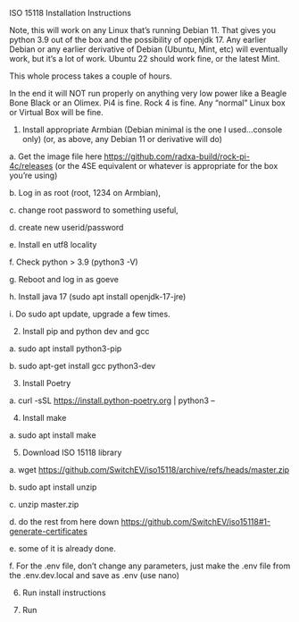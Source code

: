 ISO 15118 Installation Instructions

Note, this will work on any Linux that’s running Debian 11. That gives you python 3.9 out of the box and the possibility of openjdk 17. 
Any earlier Debian or any earlier derivative of Debian (Ubuntu, Mint, etc) will eventually work, but it’s a lot of work. Ubuntu 22 should work fine, or the latest Mint. 

This whole process takes a couple of hours. 

In the end it will NOT run properly on anything very low power like a Beagle Bone Black or an Olimex. Pi4 is fine. Rock 4 is fine. Any “normal” Linux box or Virtual Box will be fine. 

1.	Install appropriate Armbian (Debian minimal is the one I used…console only) (or, as above, any Debian 11 or derivative will do)
  
  a.	Get the image file here https://github.com/radxa-build/rock-pi-4c/releases  (or the 4SE equivalent or whatever is appropriate for the box you’re using)
  
  b.	Log in as root (root, 1234 on Armbian), 
  
  c.	change root password to something useful, 
  
  d.	create new userid/password
  
  e.	Install en utf8 locality
  
  f.	Check python > 3.9  (python3 -V)
  
  g.	Reboot and log in as goeve
  
  h.	Install java 17  (sudo apt install openjdk-17-jre)
  
  i.	Do sudo apt update, upgrade a few times.



2.	Install pip and python dev and gcc

  a.	sudo apt install python3-pip

  b.	sudo apt-get install gcc python3-dev


3.	Install Poetry
  
  a.	curl -sSL https://install.python-poetry.org | python3 –


4.	Install make 

  a.	sudo apt install make



5.	Download ISO 15118 library

  a.	wget https://github.com/SwitchEV/iso15118/archive/refs/heads/master.zip
  
  b.	sudo apt install unzip
  
  c.	unzip master.zip
  
  d.	do the rest from here down https://github.com/SwitchEV/iso15118#1-generate-certificates
  
  e.	some of it is already done. 
  
  f.	For the .env file, don’t change any parameters, just make the .env file from the .env.dev.local and save as .env (use nano)



6.	Run install instructions



7.	Run
